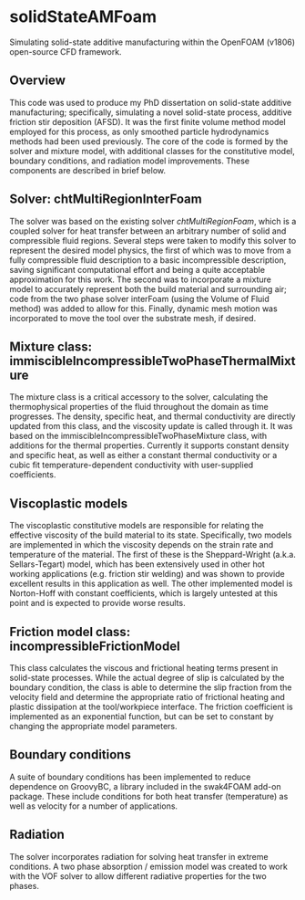 # solidStateAMFoam
Simulating solid-state additive manufacturing within the OpenFOAM (v1806) open-source CFD framework.

## Overview
This code was used to produce my PhD dissertation on solid-state additive manufacturing; specifically, simulating a novel solid-state process, additive friction stir deposition (AFSD). It was the first finite volume method model employed for this process, as only smoothed particle hydrodynamics methods had been used previously. The core of the code is formed by the solver and mixture model, with additional classes for the constitutive model, boundary conditions, and radiation model improvements. These components are described in brief below.

## Solver: chtMultiRegionInterFoam
The solver was based on the existing solver *chtMultiRegionFoam*, which is a coupled solver for heat transfer between an arbitrary number of solid and compressible fluid regions. Several steps were taken to modify this solver to represent the desired model physics, the first of which was to move from a fully compressible fluid description to a basic incompressible description, saving significant computational effort and being a quite acceptable approximation for this work. The second was to incorporate a mixture model to accurately represent both the build material and surrounding air; code from the two phase solver interFoam (using the Volume of Fluid method) was added to allow for this. Finally, dynamic mesh motion was incorporated to move the tool over the substrate mesh, if desired.

## Mixture class: immiscibleIncompressibleTwoPhaseThermalMixture
The mixture class is a critical accessory to the solver, calculating the thermophysical properties of the fluid throughout the domain as time progresses. The density, specific heat, and thermal conductivity are directly updated from this class, and the viscosity update is called through it. It was based on the immiscibleIncompressibleTwoPhaseMixture class, with additions for the thermal properties. Currently it supports constant density and specific heat, as well as either a constant thermal conductivity or a cubic fit temperature-dependent conductivity with user-supplied coefficients.

## Viscoplastic models
The viscoplastic constitutive models are responsible for relating the effective viscosity of the build material to its state. Specifically, two models are implemented in which the viscosity depends on the strain rate and temperature of the material. The first of these is the Sheppard-Wright (a.k.a. Sellars-Tegart) model, which has been extensively used in other hot working applications (e.g. friction stir welding) and was shown to provide excellent results in this application as well. The other implemented model is Norton-Hoff with constant coefficients, which is largely untested at this point and is expected to provide worse results.

## Friction model class: incompressibleFrictionModel
This class calculates the viscous and frictional heating terms present in solid-state processes. While the actual degree of slip is calculated by the boundary condition, the class is able to determine the slip fraction from the velocity field and determine the appropriate ratio of frictional heating and plastic dissipation at the tool/workpiece interface. The friction coefficient is implemented as an exponential function, but can be set to constant by changing the appropriate model parameters.

## Boundary conditions
A suite of boundary conditions has been implemented to reduce dependence on GroovyBC, a library included in the swak4FOAM add-on package. These include conditions for both heat transfer (temperature) as well as velocity for a number of applications.

## Radiation
The solver incorporates radiation for solving heat transfer in extreme conditions. A two phase absorption / emission model was created to work with the VOF solver to allow different radiative properties for the two phases.

